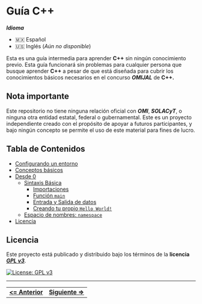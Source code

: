 # **Guía C++**


***Idioma***
- 🇲🇽 Español
- 🇺🇸 Inglés (*Aún no disponible*)


Esta es una guía intermedia para aprender **C++** sin ningún conocimiento previo. Esta guía funcionará sin problemas para cualquier persona que busque aprender **C++** a pesar de que está diseñada para cubrir los conocimientos básicos necesarios en el concurso ***OMIJAL*** de **C++.**



## **Nota importante**

Este repositorio no tiene ninguna relación oficial con ***OMI***, ***SOLACyT***, o ninguna otra entidad estatal, federal o gubernamental. Este es un proyecto independiente creado con el propósito de apoyar a futuros participantes, y bajo ningún concepto se permite el uso de este material para fines de lucro.



## **Tabla de Contenidos**

- [Configurando un entorno](./es/setup-your-environment/README.md)
- [Conceptos básicos](./es/definitions/README.md)
- [Desde 0](./es/from-cero/README.md)
  - [Sintaxis Básica](./es/from-cero/basic-syntax.md#sintaxis-basica)
    - [Importaciones](./es/from-cero/basic-syntax.md#importaciones)
    - [Función `main`](./es/from-cero/basic-syntax.md#función-main)
    - [Entrada y Salida de datos](./es/from-cero/basic-syntax.md#entrada-y-salida-de-datos)
    - [Creando tu propio `Hello World!`](./es/from-cero/basic-syntax.md#creando-tu-propio-hello-world)
  - [Espacio de nombres: `namespace`](./es/from-cero/namespace.md)
- [Licencia](#licencia)



## **Licencia**

Este proyecto está publicado y distribuido bajo los términos de la **licencia** [***GPL v3***](https://www.gnu.org/licenses/gpl-3.0).

[![License: GPL v3](https://img.shields.io/badge/License-GPLv3-blue.svg)](https://www.gnu.org/licenses/gpl-3.0)



<hr><div align="center"><table><tr>
  <td><b><a href="#guía-c"><=  Anterior  </a></b></td>
  <td><b><a href="./es/setup-your-environment/README.md">  Siguiente  =></a></b></td>
</tr></table></div>